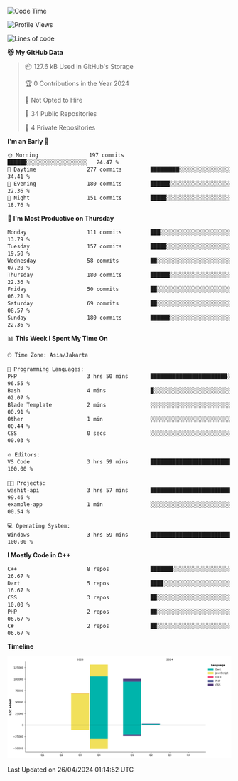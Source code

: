 <!--START_SECTION:waka-->
![Code Time](http://img.shields.io/badge/Code%20Time-67%20hrs%2049%20mins-blue)

![Profile Views](http://img.shields.io/badge/Profile%20Views-9-blue)

![Lines of code](https://img.shields.io/badge/From%20Hello%20World%20I%27ve%20Written-302.5%20thousand%20lines%20of%20code-blue)

**🐱 My GitHub Data** 

> 📦 127.6 kB Used in GitHub's Storage 
 > 
> 🏆 0 Contributions in the Year 2024
 > 
> 🚫 Not Opted to Hire
 > 
> 📜 34 Public Repositories 
 > 
> 🔑 4 Private Repositories 
 > 
**I'm an Early 🐤** 

```text
🌞 Morning                197 commits         ██████░░░░░░░░░░░░░░░░░░░   24.47 % 
🌆 Daytime                277 commits         █████████░░░░░░░░░░░░░░░░   34.41 % 
🌃 Evening                180 commits         ██████░░░░░░░░░░░░░░░░░░░   22.36 % 
🌙 Night                  151 commits         █████░░░░░░░░░░░░░░░░░░░░   18.76 % 
```
📅 **I'm Most Productive on Thursday** 

```text
Monday                   111 commits         ███░░░░░░░░░░░░░░░░░░░░░░   13.79 % 
Tuesday                  157 commits         █████░░░░░░░░░░░░░░░░░░░░   19.50 % 
Wednesday                58 commits          ██░░░░░░░░░░░░░░░░░░░░░░░   07.20 % 
Thursday                 180 commits         ██████░░░░░░░░░░░░░░░░░░░   22.36 % 
Friday                   50 commits          ██░░░░░░░░░░░░░░░░░░░░░░░   06.21 % 
Saturday                 69 commits          ██░░░░░░░░░░░░░░░░░░░░░░░   08.57 % 
Sunday                   180 commits         ██████░░░░░░░░░░░░░░░░░░░   22.36 % 
```


📊 **This Week I Spent My Time On** 

```text
🕑︎ Time Zone: Asia/Jakarta

💬 Programming Languages: 
PHP                      3 hrs 50 mins       ████████████████████████░   96.55 % 
Bash                     4 mins              █░░░░░░░░░░░░░░░░░░░░░░░░   02.07 % 
Blade Template           2 mins              ░░░░░░░░░░░░░░░░░░░░░░░░░   00.91 % 
Other                    1 min               ░░░░░░░░░░░░░░░░░░░░░░░░░   00.44 % 
CSS                      0 secs              ░░░░░░░░░░░░░░░░░░░░░░░░░   00.03 % 

🔥 Editors: 
VS Code                  3 hrs 59 mins       █████████████████████████   100.00 % 

🐱‍💻 Projects: 
washit-api               3 hrs 57 mins       █████████████████████████   99.46 % 
example-app              1 min               ░░░░░░░░░░░░░░░░░░░░░░░░░   00.54 % 

💻 Operating System: 
Windows                  3 hrs 59 mins       █████████████████████████   100.00 % 
```

**I Mostly Code in C++** 

```text
C++                      8 repos             ███████░░░░░░░░░░░░░░░░░░   26.67 % 
Dart                     5 repos             ████░░░░░░░░░░░░░░░░░░░░░   16.67 % 
CSS                      3 repos             ██░░░░░░░░░░░░░░░░░░░░░░░   10.00 % 
PHP                      2 repos             ██░░░░░░░░░░░░░░░░░░░░░░░   06.67 % 
C#                       2 repos             ██░░░░░░░░░░░░░░░░░░░░░░░   06.67 % 
```



**Timeline**

![Lines of Code chart](https://raw.githubusercontent.com/PradiptaAhmad/PradiptaAhmad/main/assets/bar_graph.png)


 Last Updated on 26/04/2024 01:14:52 UTC
<!--END_SECTION:waka-->
